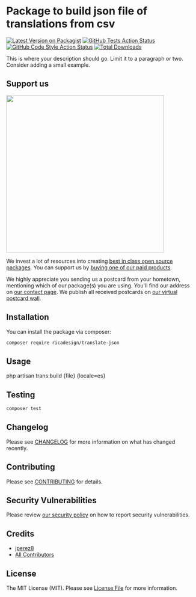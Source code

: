 # Package to build json file of translations from csv

[![Latest Version on Packagist](https://img.shields.io/packagist/v/ricadesign/translate-json.svg?style=flat-square)](https://packagist.org/packages/ricadesign/translate-json)
[![GitHub Tests Action Status](https://img.shields.io/github/workflow/status/ricadesign/translate-json/run-tests?label=tests)](https://github.com/ricadesign/translate-json/actions?query=workflow%3Arun-tests+branch%3Amain)
[![GitHub Code Style Action Status](https://img.shields.io/github/workflow/status/ricadesign/translate-json/Check%20&%20fix%20styling?label=code%20style)](https://github.com/ricadesign/translate-json/actions?query=workflow%3A"Check+%26+fix+styling"+branch%3Amain)
[![Total Downloads](https://img.shields.io/packagist/dt/ricadesign/translate-json.svg?style=flat-square)](https://packagist.org/packages/ricadesign/translate-json)

This is where your description should go. Limit it to a paragraph or two. Consider adding a small example.

## Support us

[<img src="https://github-ads.s3.eu-central-1.amazonaws.com/translate-json.jpg?t=1" width="419px" />](https://spatie.be/github-ad-click/translate-json)

We invest a lot of resources into creating [best in class open source packages](https://spatie.be/open-source). You can support us by [buying one of our paid products](https://spatie.be/open-source/support-us).

We highly appreciate you sending us a postcard from your hometown, mentioning which of our package(s) you are using. You'll find our address on [our contact page](https://spatie.be/about-us). We publish all received postcards on [our virtual postcard wall](https://spatie.be/open-source/postcards).

## Installation

You can install the package via composer:

```bash
composer require ricadesign/translate-json
```

## Usage

php artisan trans:build {file} {locale=es}

## Testing

```bash
composer test
```

## Changelog

Please see [CHANGELOG](CHANGELOG.md) for more information on what has changed recently.

## Contributing

Please see [CONTRIBUTING](.github/CONTRIBUTING.md) for details.

## Security Vulnerabilities

Please review [our security policy](../../security/policy) on how to report security vulnerabilities.

## Credits

- [jperez8](https://github.com/ricadesign)
- [All Contributors](../../contributors)

## License

The MIT License (MIT). Please see [License File](LICENSE.md) for more information.
